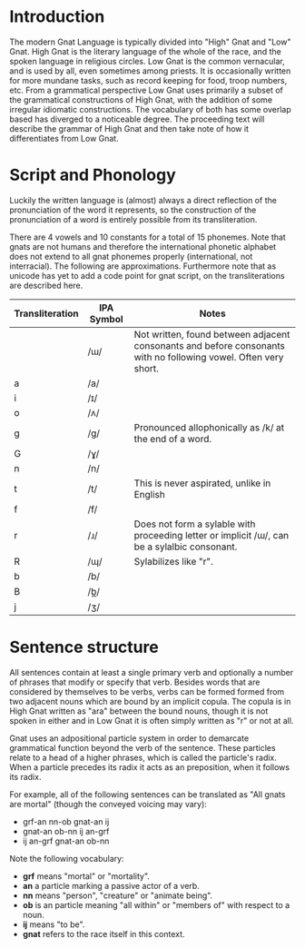 Introduction
============

The modern Gnat Language is typically divided into "High" Gnat and "Low" Gnat.
High Gnat is the literary language of the whole of the race, and the spoken
language in religious circles. Low Gnat is the common vernacular, and is used by
all, even sometimes among priests. It is occasionally written for more mundane
tasks, such as record keeping for food, troop numbers, etc. From a grammatical
perspective Low Gnat uses primarily a subset of the grammatical constructions of
High Gnat, with the addition of some irregular idiomatic constructions. The
vocabulary of both has some overlap based has diverged to a noticeable degree.
The proceeding text will describe the grammar of High Gnat and then take note of
how it differentiates from Low Gnat.

Script and Phonology
====================

Luckily the written language is (almost) always a direct reflection of the
pronunciation of the word it represents, so the construction of the
pronunciation of a word is entirely possible from its transliteration.

There are 4 vowels and 10 constants for a total of 15 phonemes. Note that gnats
are not humans and therefore the international phonetic alphabet does not extend
to all gnat phonemes properly (international, not interracial). The following
are approximations. Furthermore note that as unicode has yet to add a code point
for gnat script, on the transliterations are described here.

|Transliteration | IPA Symbol | Notes |
|----------------|------------|-------|
|  | /ɯ/ | Not written, found between adjacent consonants and before consonants with no following vowel. Often very short. |
| a | /a/ | |
| i | /ɪ/ | |
| o | /ʌ/ | |
| g | /g/ | Pronounced allophonically as /k/ at the end of a word. |
| G | /ɣ/ | |
| n | /n/ | |
| t | /t/ | This is never aspirated, unlike in English |
| f | /f/ | |
| r | /ɹ/ | Does not form a sylable with proceeding letter or implicit /ɯ/, can be a sylalbic consonant. |
| R | /ɰ/ | Sylabilizes like "r". |
| b | /b/ | |
| B | /b̪/ | |
| j | /ʒ/ | |

Sentence structure
==================

All sentences contain at least a single primary verb and optionally a number of
phrases that modify or specify that verb. Besides words that are considered by
themselves to be verbs, verbs can be formed formed from two adjacent nouns which
are bound by an implicit copula. The copula is in High Gnat written as "ara"
between the bound nouns, though it is not spoken in either and in Low Gnat it is
often simply written as "r" or not at all.

Gnat uses an adpositional particle system in order to demarcate grammatical
function beyond the verb of the sentence. These particles relate to a head of a
higher phrases, which is called the particle's radix. When a particle precedes
its radix it acts as an preposition, when it follows its radix.

For example, all of the following sentences can be translated as "All gnats are
mortal" (though the conveyed voicing may vary):

 * grf-an nn-ob gnat-an ij
 * gnat-an ob-nn ij an-grf
 * ij an-grf gnat-an ob-nn

Note the following vocabulary:

 * **grf** means "mortal" or "mortality".
 * **an** a particle marking a passive actor of a verb.
 * **nn** means "person", "creature" or "animate being".
 * **ob** is an particle meaning "all within" or "members of" with respect to a noun.
 * **ij** means "to be".
 * **gnat** refers to the race itself in this context.


